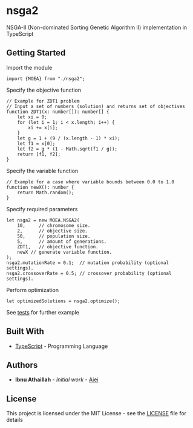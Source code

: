 # nsga2

NSGA-II (Non-dominated Sorting Genetic Algorithm II) implementation in TypeScript

## Getting Started

Import the module
```
import {MOEA} from "./nsga2";
```
Specify the objective function
```
// Example for ZDT1 problem
// Input a set of numbers (solution) and returns set of objectives
function ZDT1(x: number[]): number[] {
    let xi = 0;
    for (let i = 1; i < x.length; i++) {
        xi += x[i];
    }
    let g = 1 + (9 / (x.length - 1) * xi);
    let f1 = x[0];
    let f2 = g * (1 - Math.sqrt(f1 / g));
    return [f1, f2];
}
```
Specify the variable function
```
// Example for a case where variable bounds between 0.0 to 1.0
function newX(): number {
    return Math.random();
}
```
Specify required parameters
```
let nsga2 = new MOEA.NSGA2(
    10,     // chromosome size.
    2,      // objective size.
    50,     // population size.
    5,      // amount of generations.
    ZDT1,   // objective function.
    newX // generate variable function.
);
nsga2.mutationRate = 0.1;  // mutation probability (optional settings).
nsga2.crossoverRate = 0.5; // crossover probability (optional settings).
```
Perform optimization
```
let optimizedSolutions = nsga2.optimize();
```
See [tests](tests) for further example

## Built With

* [TypeScript](https://www.typescriptlang.org) - Programming Language

## Authors

* **Ibnu Athaillah** - *Initial work* - [Aiei](https://github.com/Aiei)

## License

This project is licensed under the MIT License - see the [LICENSE](LICENSE) file for details